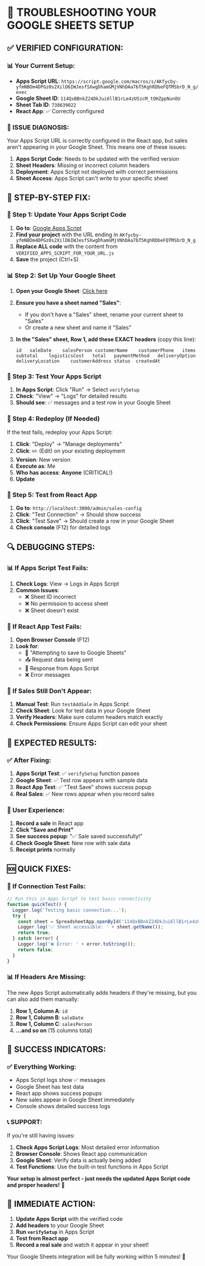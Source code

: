# 🔧 TROUBLESHOOTING YOUR GOOGLE SHEETS SETUP

## ✅ VERIFIED CONFIGURATION:

### **📊 Your Current Setup:**
- **Apps Script URL**: `https://script.google.com/macros/s/AKfycby-yfmNBOm4DPGz0s2XilD6IWJesfSXwgDhamGMjVNhDAa7bT5KghRDbeFQTMSbrD_N_g/exec`
- **Google Sheet ID**: `114QxBBnkZ24DkJui6llB1rLe4zUSzcM_tOHZppNunOU`
- **Sheet Tab ID**: `738639022`
- **React App**: ✅ Correctly configured

### **🎯 ISSUE DIAGNOSIS:**

Your Apps Script URL is correctly configured in the React app, but sales aren't appearing in your Google Sheet. This means one of these issues:

1. **Apps Script Code**: Needs to be updated with the verified version
2. **Sheet Headers**: Missing or incorrect column headers
3. **Deployment**: Apps Script not deployed with correct permissions
4. **Sheet Access**: Apps Script can't write to your specific sheet

## 🚀 **STEP-BY-STEP FIX:**

### **📝 Step 1: Update Your Apps Script Code**

1. **Go to**: [Google Apps Script](https://script.google.com)
2. **Find your project** with the URL ending in `AKfycby-yfmNBOm4DPGz0s2XilD6IWJesfSXwgDhamGMjVNhDAa7bT5KghRDbeFQTMSbrD_N_g`
3. **Replace ALL code** with the content from `VERIFIED_APPS_SCRIPT_FOR_YOUR_URL.js`
4. **Save** the project (Ctrl+S)

### **📊 Step 2: Set Up Your Google Sheet**

1. **Open your Google Sheet**: [Click here](https://docs.google.com/spreadsheets/d/114QxBBnkZ24DkJui6llB1rLe4zUSzcM_tOHZppNunOU/edit?gid=738639022#gid=738639022)

2. **Ensure you have a sheet named "Sales"**:
   - If you don't have a "Sales" sheet, rename your current sheet to "Sales"
   - Or create a new sheet and name it "Sales"

3. **In the "Sales" sheet, Row 1, add these EXACT headers** (copy this line):
   ```
   id	saleDate	salesPerson	customerName	customerPhone	items	subtotal	logisticsCost	total	paymentMethod	deliveryOption	deliveryLocation	customerAddress	status	createdAt
   ```

### **🧪 Step 3: Test Your Apps Script**

1. **In Apps Script**: Click "Run" → Select `verifySetup`
2. **Check**: "View" → "Logs" for detailed results
3. **Should see**: ✅ messages and a test row in your Google Sheet

### **🚀 Step 4: Redeploy (If Needed)**

If the test fails, redeploy your Apps Script:

1. **Click**: "Deploy" → "Manage deployments"
2. **Click**: ✏️ (Edit) on your existing deployment
3. **Version**: New version
4. **Execute as**: Me
5. **Who has access**: **Anyone** (CRITICAL!)
6. **Update**

### **🧪 Step 5: Test from React App**

1. **Go to**: `http://localhost:3000/admin/sales-config`
2. **Click**: "Test Connection" → Should show success
3. **Click**: "Test Save" → Should create a row in your Google Sheet
4. **Check console** (F12) for detailed logs

## 🔍 **DEBUGGING STEPS:**

### **📊 If Apps Script Test Fails:**

1. **Check Logs**: View → Logs in Apps Script
2. **Common Issues**:
   - ❌ Sheet ID incorrect
   - ❌ No permission to access sheet
   - ❌ Sheet doesn't exist

### **📱 If React App Test Fails:**

1. **Open Browser Console** (F12)
2. **Look for**:
   - 🚀 "Attempting to save to Google Sheets"
   - 📤 Request data being sent
   - 📡 Response from Apps Script
   - ❌ Error messages

### **🔧 If Sales Still Don't Appear:**

1. **Manual Test**: Run `testAddSale` in Apps Script
2. **Check Sheet**: Look for test data in your Google Sheet
3. **Verify Headers**: Make sure column headers match exactly
4. **Check Permissions**: Ensure Apps Script can edit your sheet

## 🎯 **EXPECTED RESULTS:**

### **✅ After Fixing:**

1. **Apps Script Test**: ✅ `verifySetup` function passes
2. **Google Sheet**: ✅ Test row appears with sample data
3. **React App Test**: ✅ "Test Save" shows success popup
4. **Real Sales**: ✅ New rows appear when you record sales

### **📱 User Experience:**

1. **Record a sale** in React app
2. **Click "Save and Print"**
3. **See success popup**: "✅ Sale saved successfully!"
4. **Check Google Sheet**: New row with sale data
5. **Receipt prints** normally

## 🆘 **QUICK FIXES:**

### **🔄 If Connection Test Fails:**

```javascript
// Run this in Apps Script to test basic connectivity
function quickTest() {
  Logger.log('Testing basic connection...');
  try {
    const sheet = SpreadsheetApp.openById('114QxBBnkZ24DkJui6llB1rLe4zUSzcM_tOHZppNunOU');
    Logger.log('✅ Sheet accessible: ' + sheet.getName());
    return true;
  } catch (error) {
    Logger.log('❌ Error: ' + error.toString());
    return false;
  }
}
```

### **📊 If Headers Are Missing:**

The new Apps Script automatically adds headers if they're missing, but you can also add them manually:

1. **Row 1, Column A**: `id`
2. **Row 1, Column B**: `saleDate`
3. **Row 1, Column C**: `salesPerson`
4. **...and so on** (15 columns total)

## 🎊 **SUCCESS INDICATORS:**

### **✅ Everything Working:**

- Apps Script logs show ✅ messages
- Google Sheet has test data
- React app shows success popups
- New sales appear in Google Sheet immediately
- Console shows detailed success logs

### **📞 SUPPORT:**

If you're still having issues:

1. **Check Apps Script Logs**: Most detailed error information
2. **Browser Console**: Shows React app communication
3. **Google Sheet**: Verify data is actually being added
4. **Test Functions**: Use the built-in test functions in Apps Script

**Your setup is almost perfect - just needs the updated Apps Script code and proper headers!** 🎉

## 🚀 **IMMEDIATE ACTION:**

1. **Update Apps Script** with the verified code
2. **Add headers** to your Google Sheet
3. **Run `verifySetup`** in Apps Script
4. **Test from React app**
5. **Record a real sale** and watch it appear in your sheet!

Your Google Sheets integration will be fully working within 5 minutes! 🎯
